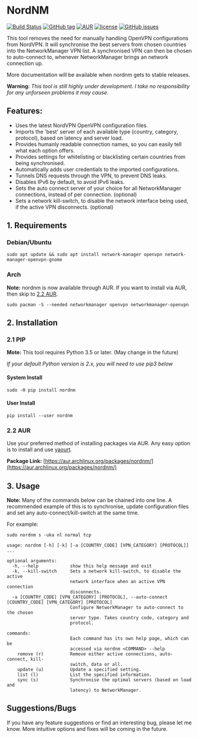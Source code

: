 # NordNM

[![Build Status](https://travis-ci.org/Chadsr/NordVPN-NetworkManager.svg?branch=master)](https://travis-ci.org/Chadsr/NordVPN-NetworkManager)
[![GitHub tag](https://img.shields.io/github/tag/Chadsr/NordVPN-NetworkManager.svg)](https://github.com/Chadsr/NordVPN-NetworkManager/releases)
[![AUR](https://img.shields.io/aur/version/nordnm.svg)](https://aur.archlinux.org/packages/nordnm/)
[![license](https://img.shields.io/github/license/Chadsr/NordVPN-NetworkManager.svg)](https://github.com/Chadsr/NordVPN-NetworkManager/blob/master/LICENSE)
[![GitHub issues](https://img.shields.io/github/issues/Chadsr/NordVPN-NetworkManager.svg)](https://github.com/Chadsr/NordVPN-NetworkManager/issues)

This tool removes the need for manually handling OpenVPN configurations from NordVPN. It will synchronise the best servers from chosen countries into the NetworkManager VPN list. A synchronised VPN can then be chosen to auto-connect to, whenever NetworkManager brings an network connection up.

More documentation will be available when nordnm gets to stable releases.

**Warning:**
*This tool is still highly under development. I take no responsibility for any unforseen problems it may cause.*

## Features:
- Uses the latest NordVPN OpenVPN configuration files.
- Imports the 'best' server of each available type (country, category, protocol), based on latency and server load.
- Provides humanly readable connection names, so you can easily tell what each option offers.
- Provides settings for whitelisting or blacklisting certain countries from being synchronised.
- Automatically adds user credentials to the imported configurations.
- Tunnels DNS requests through the VPN, to prevent DNS leaks.
- Disables IPv6 by default, to avoid IPv6 leaks.
- Sets the auto connect server of your choice for all NetworkManager connections, instead of per connection. (optional)
- Sets a network kill-switch, to disable the network interface being used, if the active VPN disconnects. (optional)

## 1. Requirements

### Debian/Ubuntu

```
sudo apt update && sudo apt install network-manager openvpn network-manager-openvpn-gnome
```

### Arch
**Note:** nordnm is now available through AUR. If you want to install via AUR, then skip to [2.2 AUR](#22-aur).
```
sudo pacman -S --needed networkmanager openvpn networkmanager-openvpn
```

## 2. Installation
### 2.1 PIP
**Mote:** This tool requires Python 3.5 or later. (May change in the future)

*If your default Python version is 2.x, you will need to use pip3 below*

#### System Install
```
sudo -H pip install nordnm
```

#### User Install
```
pip install --user nordnm
```

### 2.2 AUR
Use your preferred method of installing packages via AUR. Any easy option is to install and use [yaourt](https://archlinux.fr/yaourt-en).

**Package Link:** [https://aur.archlinux.org/packages/nordnm/](https://aur.archlinux.org/packages/nordnm/)

## 3. Usage
**Note:** Many of the commands below can be chained into one line. A recommended example of this is to synchronise, update configuration files and set any auto-connect/kill-switch at the same time.

For example:
```
sudo nordnm s -uka nl normal tcp
```


```
usage: nordnm [-h] [-k] [-a [COUNTRY_CODE] [VPN_CATEGORY] [PROTOCOL]]  ...

optional arguments:
  -h, --help            show this help message and exit
  -k, --kill-switch     Sets a network kill-switch, to disable the active
                        network interface when an active VPN connection
                        disconnects.
  -a [COUNTRY_CODE] [VPN_CATEGORY] [PROTOCOL], --auto-connect [COUNTRY_CODE] [VPN_CATEGORY] [PROTOCOL]
                        Configure NetworkManager to auto-connect to the chosen
                        server type. Takes country code, category and
                        protocol.

commands:
                        Each command has its own help page, which can be
                        accessed via nordnm <COMMAND> --help
    remove (r)          Remove either active connections, auto-connect, kill-
                        switch, data or all.
    update (u)          Update a specified setting.
    list (l)            List the specified information.
    sync (s)            Synchronise the optimal servers (based on load and
                        latency) to NetworkManager.
```


## Suggestions/Bugs
If you have any feature suggestions or find an interesting bug, please let me know. More intuitive options and fixes will be coming in the future.
